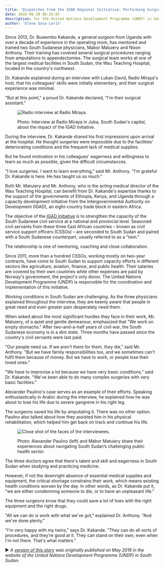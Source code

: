 ```yaml
---
title: 'Dispatches from the IGAD Regional Initiative: Performing Surgical Procedures in Challenging Contexts in South Sudan'
date: 2016-06-30 06:33:07
description: for the United Nations Development Programme (UNDP) in South Sudan. (May 2016)
author: 'Elena Sosa Lerín'
---
```

Since 2013, Dr. Buwembo Kakande, a general surgeon from Uganda with over a decade of experience in the operating room, has mentored and trained two South Sudanese physicians, Mabor Matuiery and Nixon Anthony. Their training has covered several surgical procedures ranging from amputations to appendectomies. The surgical team works at one of the largest medical facilities in South Sudan, the Wau Teaching Hospital, located in the country's northwest.

Dr. Kakande explained during an interview with Lukan David, Radio Miraya's host, that his colleagues' skills were initially elementary, and their surgical experience was minimal.

"But at this point," a proud Dr. Kakande declared, "I'm their surgical assistant."

<figure>
<img data-src="https://res.cloudinary.com/esarin72/image/upload/c_fill,q_auto:good,w_660/v1603158662/edited-0187_kp93bv.jpg" loading="lazy" alt="Radio interview at Radio Miraya." class="lazyload">
<figcaption>
    <p><span class="thick">Photo:</span> Interview at Radio Miraya in Juba, South Sudan's capital, about the impact of the IGAD Initiative.</p>
</figcaption>
</figure>

During the interview, Dr. Kakande shared his first impressions upon arrival at the hospital. He thought surgeries were impossible due to the facilities' deteriorating conditions and the frequent lack of medical supplies.

But he found motivation in his colleagues' eagerness and willingness to learn as much as possible, given the difficult circumstances.

"I love surgeries. I want to learn everything," said Mr. Anthony. "I'm grateful Dr. Kakande is here. He has taught us so much."

Both Mr. Matuiery and Mr. Anthony, who is the acting medical director of the Wau Teaching Hospital, can benefit from Dr. Kakande's expertise thanks to the support of the governments of Ethiopia, Kenya, and Uganda through a capacity development initiative from the Intergovernmental Authority on Development (IGAD), an eight-country trade block in eastern Africa.

The objective of the <a href="https://www.ss.undp.org/content/south_sudan/en/home/library/UNDP-South-Sudan-at-a-glance/UNDP_South_Sudan_at-a-glance-IGAD.html" target="blank"> IGAD Initiative</a> is to strengthen the capacity of the South Sudanese civil service at a national and provincial level. Seasoned civil servants from these three East African countries – known as civil service support officers (CSSOs) – are seconded to South Sudan and paired with a South Sudanese counterpart, usually referred to as a "twin."

The relationship is one of mentoring, coaching and close collaboration.

Since 2011, more than a hundred CSSOs, working mostly on two-year contracts, have come to South Sudan to support capacity efforts in different sectors like agriculture, aviation, finance, and public health. Their salaries are covered by their own countries while other expenses are paid by Norway's government, the project's only donor. The United Nations Development Programme (UNDP) is responsible for the coordination and implementation of this initiative.

Working conditions in South Sudan are challenging. As the three physicians explained throughout the interview, they are keenly aware that people in great need and even greater pain desperately need them.

When asked about the most significant hurdles they face in their work, Mr. Matuiery, of a quiet and gentle demeanour, emphasized that "We work on empty stomachs." After two-and-a-half years of civil war, the South Sudanese economy is in a dire state. Three months have passed since the country's civil servants were last paid.

"Our people need us. If we aren't there for them, they die," said Mr. Anthony. "But we have family responsibilities too, and we sometimes can't fulfil them because of money. But we have to work, or people lose their loved ones."

"We have to improvise a lot because we have very basic conditions," said Dr. Kakande. "We've been able to do many complex surgeries with very basic facilities."

Alexander Paulino's case serves as an example of their efforts. Speaking enthusiastically in Arabic during the interview, he explained how he was about to lose his life due to severe gangrene in his right leg.

The surgeons saved his life by amputating it. There was no other option. Paulino also talked about how they assisted him in his physical rehabilitation, which helped him get back on track and continue his life.

<figure>
<img data-src="https://res.cloudinary.com/esarin72/image/upload/c_fill,q_auto:good,w_660/v1603158634/edited-0182_ovzeqz.jpg" loading="lazy" alt="Close shot of the faces of the interviewees." class="lazyload">
<figcaption>
    <p><span class="thick">Photo:</span> Alexander Paulino (left) and Mabor Matuiery share their experiences about navigating South Sudan’s challenging public health sector.</p>
</figcaption>
</figure>

The three doctors agree that there's talent and skill and eagerness in South Sudan when studying and practicing medicine.

However, if not the downright absence of essential medical supplies and equipment, the critical shortage constrains their work, which means existing health conditions worsen by the day. In other words, as Dr. Kakande put it, "we are either condemning someone to die, or to have an unpleasant life."

The three surgeons know that they could save a lot of lives with the right equipment and the right drugs.

"All we can do is work with what we've got," explained Dr. Anthony. "And we've done plenty."

"I'm very happy with my twins," says Dr. Kakande. "They can do all sorts of procedures, and they're good at it. They can stand on their own, even when I'm not there. That's what matters."

&#9658; *A <a href="https://www.ss.undp.org/content/south_sudan/en/home/presscenter/stories/the-doctors-from-wau.html" target="blank">version of this story</a> was originally published on May 2016 in the website of the United Nations Development Programme (UNDP) in South Sudan.*

